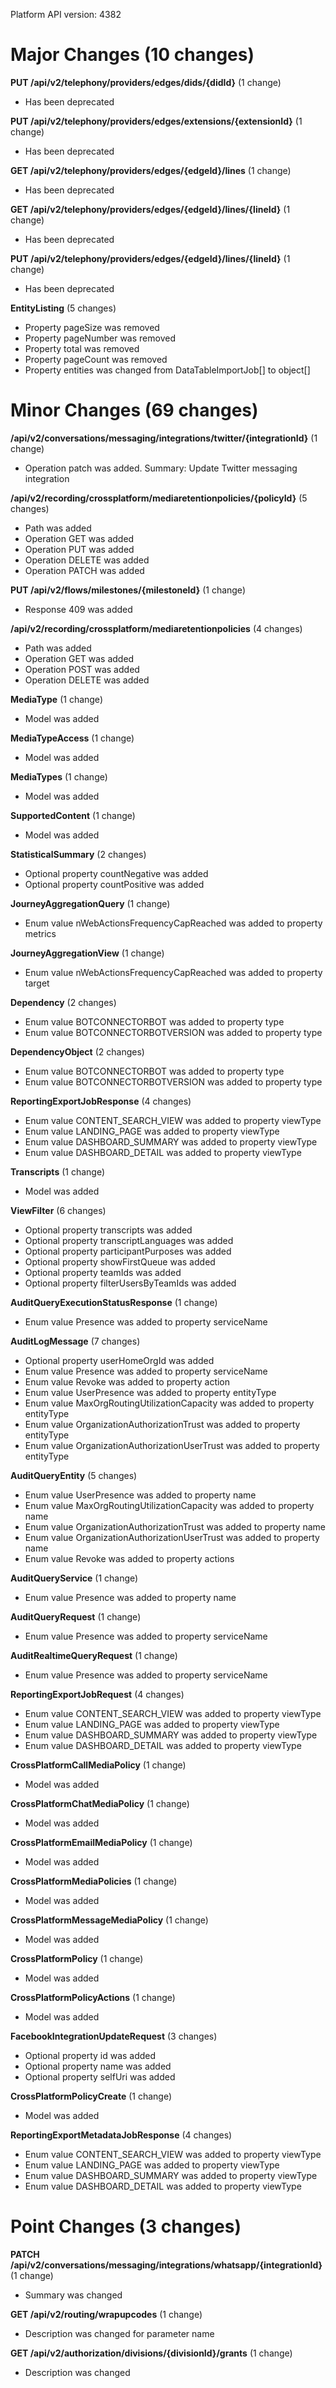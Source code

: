Platform API version: 4382


# Major Changes (10 changes)

**PUT /api/v2/telephony/providers/edges/dids/{didId}** (1 change)

* Has been deprecated

**PUT /api/v2/telephony/providers/edges/extensions/{extensionId}** (1 change)

* Has been deprecated

**GET /api/v2/telephony/providers/edges/{edgeId}/lines** (1 change)

* Has been deprecated

**GET /api/v2/telephony/providers/edges/{edgeId}/lines/{lineId}** (1 change)

* Has been deprecated

**PUT /api/v2/telephony/providers/edges/{edgeId}/lines/{lineId}** (1 change)

* Has been deprecated

**EntityListing** (5 changes)

* Property pageSize was removed
* Property pageNumber was removed
* Property total was removed
* Property pageCount was removed
* Property entities was changed from DataTableImportJob[] to object[]


# Minor Changes (69 changes)

**/api/v2/conversations/messaging/integrations/twitter/{integrationId}** (1 change)

* Operation patch was added. Summary: Update Twitter messaging integration

**/api/v2/recording/crossplatform/mediaretentionpolicies/{policyId}** (5 changes)

* Path was added
* Operation GET was added
* Operation PUT was added
* Operation DELETE was added
* Operation PATCH was added

**PUT /api/v2/flows/milestones/{milestoneId}** (1 change)

* Response 409 was added

**/api/v2/recording/crossplatform/mediaretentionpolicies** (4 changes)

* Path was added
* Operation GET was added
* Operation POST was added
* Operation DELETE was added

**MediaType** (1 change)

* Model was added

**MediaTypeAccess** (1 change)

* Model was added

**MediaTypes** (1 change)

* Model was added

**SupportedContent** (1 change)

* Model was added

**StatisticalSummary** (2 changes)

* Optional property countNegative was added
* Optional property countPositive was added

**JourneyAggregationQuery** (1 change)

* Enum value nWebActionsFrequencyCapReached was added to property metrics

**JourneyAggregationView** (1 change)

* Enum value nWebActionsFrequencyCapReached was added to property target

**Dependency** (2 changes)

* Enum value BOTCONNECTORBOT was added to property type
* Enum value BOTCONNECTORBOTVERSION was added to property type

**DependencyObject** (2 changes)

* Enum value BOTCONNECTORBOT was added to property type
* Enum value BOTCONNECTORBOTVERSION was added to property type

**ReportingExportJobResponse** (4 changes)

* Enum value CONTENT_SEARCH_VIEW was added to property viewType
* Enum value LANDING_PAGE was added to property viewType
* Enum value DASHBOARD_SUMMARY was added to property viewType
* Enum value DASHBOARD_DETAIL was added to property viewType

**Transcripts** (1 change)

* Model was added

**ViewFilter** (6 changes)

* Optional property transcripts was added
* Optional property transcriptLanguages was added
* Optional property participantPurposes was added
* Optional property showFirstQueue was added
* Optional property teamIds was added
* Optional property filterUsersByTeamIds was added

**AuditQueryExecutionStatusResponse** (1 change)

* Enum value Presence was added to property serviceName

**AuditLogMessage** (7 changes)

* Optional property userHomeOrgId was added
* Enum value Presence was added to property serviceName
* Enum value Revoke was added to property action
* Enum value UserPresence was added to property entityType
* Enum value MaxOrgRoutingUtilizationCapacity was added to property entityType
* Enum value OrganizationAuthorizationTrust was added to property entityType
* Enum value OrganizationAuthorizationUserTrust was added to property entityType

**AuditQueryEntity** (5 changes)

* Enum value UserPresence was added to property name
* Enum value MaxOrgRoutingUtilizationCapacity was added to property name
* Enum value OrganizationAuthorizationTrust was added to property name
* Enum value OrganizationAuthorizationUserTrust was added to property name
* Enum value Revoke was added to property actions

**AuditQueryService** (1 change)

* Enum value Presence was added to property name

**AuditQueryRequest** (1 change)

* Enum value Presence was added to property serviceName

**AuditRealtimeQueryRequest** (1 change)

* Enum value Presence was added to property serviceName

**ReportingExportJobRequest** (4 changes)

* Enum value CONTENT_SEARCH_VIEW was added to property viewType
* Enum value LANDING_PAGE was added to property viewType
* Enum value DASHBOARD_SUMMARY was added to property viewType
* Enum value DASHBOARD_DETAIL was added to property viewType

**CrossPlatformCallMediaPolicy** (1 change)

* Model was added

**CrossPlatformChatMediaPolicy** (1 change)

* Model was added

**CrossPlatformEmailMediaPolicy** (1 change)

* Model was added

**CrossPlatformMediaPolicies** (1 change)

* Model was added

**CrossPlatformMessageMediaPolicy** (1 change)

* Model was added

**CrossPlatformPolicy** (1 change)

* Model was added

**CrossPlatformPolicyActions** (1 change)

* Model was added

**FacebookIntegrationUpdateRequest** (3 changes)

* Optional property id was added
* Optional property name was added
* Optional property selfUri was added

**CrossPlatformPolicyCreate** (1 change)

* Model was added

**ReportingExportMetadataJobResponse** (4 changes)

* Enum value CONTENT_SEARCH_VIEW was added to property viewType
* Enum value LANDING_PAGE was added to property viewType
* Enum value DASHBOARD_SUMMARY was added to property viewType
* Enum value DASHBOARD_DETAIL was added to property viewType


# Point Changes (3 changes)

**PATCH /api/v2/conversations/messaging/integrations/whatsapp/{integrationId}** (1 change)

* Summary was changed

**GET /api/v2/routing/wrapupcodes** (1 change)

* Description was changed for parameter name

**GET /api/v2/authorization/divisions/{divisionId}/grants** (1 change)

* Description was changed
